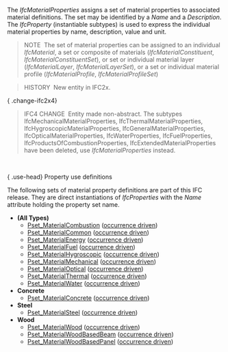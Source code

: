 The _IfcMaterialProperties_ assigns a set of material properties to associated material definitions. The set may be identified by a _Name_ and a _Description_. The _IfcProperty_ (instantiable subtypes) is used to express the individual material properties by name, description, value and unit.

> NOTE&nbsp; The set of material properties can be assigned to an individual _IfcMaterial_, a set or composite of materials (_IfcMaterialConstituent_, _IfcMaterialConstituentSet_), or set or individual material layer (_IfcMaterialLayer_, _IfcMaterialLayerSet_), or a set or individual material profile (_IfcMaterialProfile_, _IfcMaterialProfileSet_)

> HISTORY&nbsp; New entity in IFC2x.

{ .change-ifc2x4}
> IFC4 CHANGE&nbsp; Entity made non-abstract. The subtypes IfcMechanicalMaterialProperties, IfcThermalMaterialProperties, IfcHygroscopicMaterialProperties, IfcGeneralMaterialProperties, IfcOpticalMaterialProperties, IfcWaterProperties, IfcFuelProperties, IfcProductsOfCombustionProperties, IfcExtendedMaterialProperties have been deleted, use _IfcMaterialProperties_ instead.

&nbsp;

{ .use-head}
Property use definitions

The following sets of material property definitions are part of this IFC release. They are direct instantiations of _IfcProperties_ with the _Name_ attribute holding the property set name.

* **(All Types)** 
    * [Pset_MaterialCombustion](../../psd/ifcmaterialresource/Pset_MaterialCombustion.xml) ([occurrence driven](../../ifckernel/lexical/ifcpropertysettemplatetypeenum.htm))
    * [Pset_MaterialCommon](../../psd/ifcmaterialresource/Pset_MaterialCommon.xml) ([occurrence driven](../../ifckernel/lexical/ifcpropertysettemplatetypeenum.htm))
    * [Pset_MaterialEnergy](../../psd/ifcmaterialresource/Pset_MaterialEnergy.xml) ([occurrence driven](../../ifckernel/lexical/ifcpropertysettemplatetypeenum.htm))
    * [Pset_MaterialFuel](../../psd/ifcmaterialresource/Pset_MaterialFuel.xml) ([occurrence driven](../../ifckernel/lexical/ifcpropertysettemplatetypeenum.htm))
    * [Pset_MaterialHygroscopic](../../psd/ifcmaterialresource/Pset_MaterialHygroscopic.xml) ([occurrence driven](../../ifckernel/lexical/ifcpropertysettemplatetypeenum.htm))
    * [Pset_MaterialMechanical](../../psd/ifcmaterialresource/Pset_MaterialMechanical.xml) ([occurrence driven](../../ifckernel/lexical/ifcpropertysettemplatetypeenum.htm))
    * [Pset_MaterialOptical](../../psd/ifcmaterialresource/Pset_MaterialOptical.xml) ([occurrence driven](../../ifckernel/lexical/ifcpropertysettemplatetypeenum.htm))
    * [Pset_MaterialThermal](../../psd/ifcmaterialresource/Pset_MaterialThermal.xml) ([occurrence driven](../../ifckernel/lexical/ifcpropertysettemplatetypeenum.htm))
    * [Pset_MaterialWater](../../psd/ifcmaterialresource/Pset_MaterialWater.xml) ([occurrence driven](../../ifckernel/lexical/ifcpropertysettemplatetypeenum.htm)) 
* **Concrete** 
    * [Pset_MaterialConcrete](../../psd/ifcmaterialresource/Pset_MaterialConcrete.xml) ([occurrence driven](../../ifckernel/lexical/ifcpropertysettemplatetypeenum.htm)) 
* **Steel** 
    * [Pset_MaterialSteel](../../psd/ifcmaterialresource/Pset_MaterialSteel.xml) ([occurrence driven](../../ifckernel/lexical/ifcpropertysettemplatetypeenum.htm)) 
* **Wood** 
    * [Pset_MaterialWood](../../psd/ifcmaterialresource/Pset_MaterialWood.xml) ([occurrence driven](../../ifckernel/lexical/ifcpropertysettemplatetypeenum.htm))
    * [Pset_MaterialWoodBasedBeam](../../psd/ifcmaterialresource/Pset_MaterialWoodBasedBeam.xml) ([occurrence driven](../../ifckernel/lexical/ifcpropertysettemplatetypeenum.htm))
    * [Pset_MaterialWoodBasedPanel](../../psd/ifcmaterialresource/Pset_MaterialWoodBasedPanel.xml) ([occurrence driven](../../ifckernel/lexical/ifcpropertysettemplatetypeenum.htm))